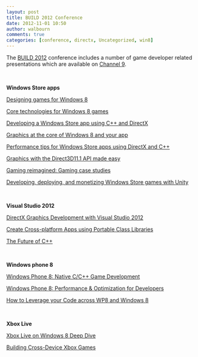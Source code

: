 ```yaml
---
layout: post
title: BUILD 2012 Conference
date: 2012-11-01 10:50
author: walbourn
comments: true
categories: [conference, directx, Uncategorized, win8]
---
```

<p>The <a href="http://www.buildwindows.com/">BUILD 2012</a> conference includes a number of game developer related presentations which are available on <a href="https://channel9.msdn.com/Events/Build/2012">Channel 9</a>.</p>
<p>&nbsp;</p>
<p><strong>Windows Store apps</strong></p>
<p><a href="https://channel9.msdn.com/Events/Build/2012/2-106">Designing games for Windows 8</a></p>
<p><a href="https://channel9.msdn.com/Events/Build/2012/3-107">Core technologies for Windows 8 games</a>&nbsp;</p>
<p><a href="https://channel9.msdn.com/Events/Build/2012/3-109">Developing a Windows Store app using C++ and DirectX</a></p>
<p><a href="https://channel9.msdn.com/Events/Build/2012/3-112">Graphics at the core of Windows 8 and your app</a></p>
<p><a href="https://channel9.msdn.com/Events/Build/2012/4-102">Performance tips for Windows Store apps using DirectX and C++</a></p>
<p><a href="https://channel9.msdn.com/Events/Build/2012/3-113">Graphics with the Direct3D11.1 API made easy</a></p>
<p><a href="https://channel9.msdn.com/Events/Build/2012/3-111">Gaming reimagined: Gaming case studies</a></p>
<p><a href="https://channel9.msdn.com/Events/Build/2012/3-135">Developing, deploying, and monetizing Windows Store games with Unity</a></p>
<p>&nbsp;&nbsp;</p>
<p><strong>Visual Studio 2012</strong></p>
<p><a href="https://channel9.msdn.com/Events/Build/2012/2-032">DirectX Graphics Development with Visual Studio 2012</a><strong></strong></p>
<p><a href="https://channel9.msdn.com/Events/Build/2012/3-004">Create Cross-platform Apps using Portable Class Libraries</a></p>
<p><a href="https://channel9.msdn.com/Events/Build/2012/2-005">The Future of C++</a></p>
<p>&nbsp;</p>
<p><strong>Windows phone 8</strong></p>
<p><a href="https://channel9.msdn.com/Events/Build/2012/3-046">Windows Phone 8: Native C/C++ Game Development</a></p>
<p><a href="https://channel9.msdn.com/Events/Build/2012/3-048">Windows Phone 8: Performance &amp; Optimization for Developers</a></p>
<p><a href="https://channel9.msdn.com/Events/Build/2012/3-043">How to Leverage your Code across WP8 and Windows 8</a></p>
<p>&nbsp;</p>
<p><strong>Xbox Live</strong></p>
<p><a href="https://channel9.msdn.com/Events/Build/2012/3-056">Xbox Live on Windows 8 Deep Dive</a>&nbsp;</p>
<p><a href="https://channel9.msdn.com/Events/Build/2012/3-054">Building Cross-Device Xbox Games</a></p>
